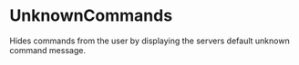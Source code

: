 UnknownCommands
==============

Hides commands from the user by displaying the servers default unknown command message.
